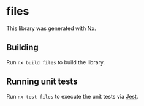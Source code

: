 # files

This library was generated with [Nx](https://nx.dev).

## Building

Run `nx build files` to build the library.

## Running unit tests

Run `nx test files` to execute the unit tests via [Jest](https://jestjs.io).
